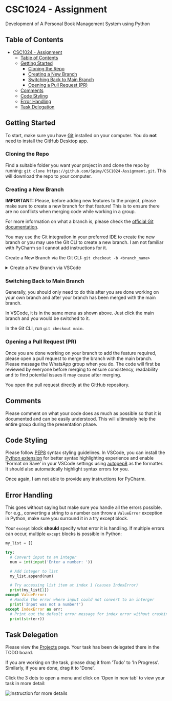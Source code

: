 # CSC1024 - Assignment

Development of A Personal Book Management System using Python

## Table of Contents

- [CSC1024 - Assignment](#csc1024---assignment)
  - [Table of Contents](#table-of-contents)
  - [Getting Started](#getting-started)
    - [Cloning the Repo](#cloning-the-repo)
    - [Creating a New Branch](#creating-a-new-branch)
    - [Switching Back to Main Branch](#switching-back-to-main-branch)
    - [Opening a Pull Request (PR)](#opening-a-pull-request--pr-)
  - [Comments](#comments)
  - [Code Styling](#code-styling)
  - [Error Handling](#error-handling)
  - [Task Delegation](#task-delegation)

## Getting Started

To start, make sure you have [Git](https://git-scm.com/) installed on your computer. You do **not** need to install the GitHub Desktop app.

### Cloning the Repo

Find a suitable folder you want your project in and clone the repo by running: `git clone https://github.com/Spimy/CSC1024-Assignment.git`. This will download the repo to your computer.

### Creating a New Branch

**IMPORTANT:** Please, before adding new features to the project, please make sure to create a new branch for that feature! This is to ensure there are no conflicts when merging code while working in a group.

For more information on what a branch is, please check the [official Git documentation](https://git-scm.com/docs/user-manual#what-is-a-branch).

You may use the Git integration in your preferred IDE to create the new branch or you may use the Git CLI to create a new branch. I am not familiar with PyCharm so I cannot add instructions for it.

Create a New Branch via the Git CLI: `git checkout -b <branch_name>`

<details>
  <summary>Create a New Branch via VSCode</summary>

  <img src="https://static.spimy.dev/screenshots/Code_TIRHCHXOEF.gif" alt="vscode branch creation instruction" />
</details>

### Switching Back to Main Branch

Generally, you should only need to do this after you are done working on your own branch and after your branch has been merged with the main branch.

In VSCode, it is in the same menu as shown above. Just click the main branch and you would be switched to it.

In the Git CLI, run `git checkout main`.

### Opening a Pull Request (PR)

Once you are done working on your branch to add the feature required, please open a pull request to merge the branch with the main branch. Please message the WhatsApp group when you do. The code will first be reviewed by everyone before merging to ensure consistency, readability and to find potential issues it may cause after merging.

You open the pull request directly at the GitHub repository.

## Comments

Please comment on what your code does as much as possible so that it is documented and can be easily understood. This will ultimately help the entire group during the presentation phase.

## Code Styling

Please follow [PEP8](https://peps.python.org/pep-0008/) syntax styling guidelines. In VSCode, you can install the [Python extension](https://marketplace.visualstudio.com/items?itemName=ms-python.python) for better syntax highlighting experience and enable 'Format on Save' in your VSCode settings using [autopep8](https://marketplace.visualstudio.com/items?itemName=ms-python.autopep8) as the formatter. It should also automatically highlight syntax errors for you.

Once again, I am not able to provide any instructions for PyCharm.

## Error Handling

This goes without saying but make sure you handle all the errors possible. For e.g., converting a string to a number can throw a `ValueError` exception in Python, make sure you surround it in a try except block.

Your `except` block **should** specify what error it is handling. If multiple errors can occur, multiple `except` blocks is possible in Python:

```python
my_list = []

try:
  # Convert input to an integer
  num = int(input('Enter a number: '))

  # Add integer to list
  my_list.append(num)

  # Try accessing list item at index 1 (causes IndexError)
  print(my_list[1])
except ValueError:
  # Handle the error where input could not convert to an interger
  print('Input was not a number!')
except IndexError as err:
  # Print out the default error message for index error without crashing
  print(str(err))
```

## Task Delegation

Please view the [Projects](https://github.com/Spimy/CSC1024-Assignment/projects) page. Your task has been delegated there in the TODO board.

If you are working on the task, please drag it from 'Todo' to 'In Progress'. Similarly, if you are done, drag it to 'Done'.

Click the 3 dots to open a menu and click on 'Open in new tab' to view your task in more detail:

![Instruction for more details](https://static.spimy.dev/screenshots/firefox_J2FTKdqwus.png)
